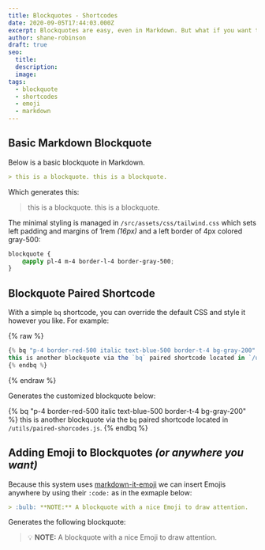 ```yaml
---
title: Blockquotes - Shortcodes
date: 2020-09-05T17:44:03.000Z
excerpt: Blockquotes are easy, even in Markdown. But what if you want to style them?
author: shane-robinson
draft: true
seo:
  title:
  description:
  image: 
tags:
  - blockquote
  - shortcodes
  - emoji
  - markdown
---
```


## Basic Markdown Blockquote

Below is a basic blockquote in Markdown.

```md
> this is a blockquote. this is a blockquote.
```

Which generates this:

> this is a blockquote. this is a blockquote.

The minimal styling is managed in `/src/assets/css/tailwind.css` which sets left padding and margins of 1rem _(16px)_ and a left border of 4px colored gray-500:

```css
blockquote {
	@apply pl-4 m-4 border-l-4 border-gray-500;
}
```

## Blockquote Paired Shortcode

With a simple `bq` shortcode, you can override the default CSS and style it however you like. For example:

{% raw %}

```js
{% bq "p-4 border-red-500 italic text-blue-500 border-t-4 bg-gray-200" %}
this is another blockquote via the `bq` paired shortcode located in `/utils/paired-shorcodes.js`.
{% endbq %}
```

{% endraw %}

Generates the customized blockquote below:

{% bq "p-4 border-red-500 italic text-blue-500 border-t-4 bg-gray-200" %}
this is another blockquote via the `bq` paired shortcode located in `/utils/paired-shorcodes.js`.
{% endbq %}

## Adding Emoji to Blockquotes _(or anywhere you want)_

Because this system uses [markdown-it-emoji](https://www.npmjs.com/package/markdown-it-emoji) we can insert Emojis anywhere by using their `:code:` as in the exmaple below:

```md
> :bulb: **NOTE:** A blockquote with a nice Emoji to draw attention.
```

Generates the following blockquote:

> :bulb: **NOTE:** A blockquote with a nice Emoji to draw attention.

